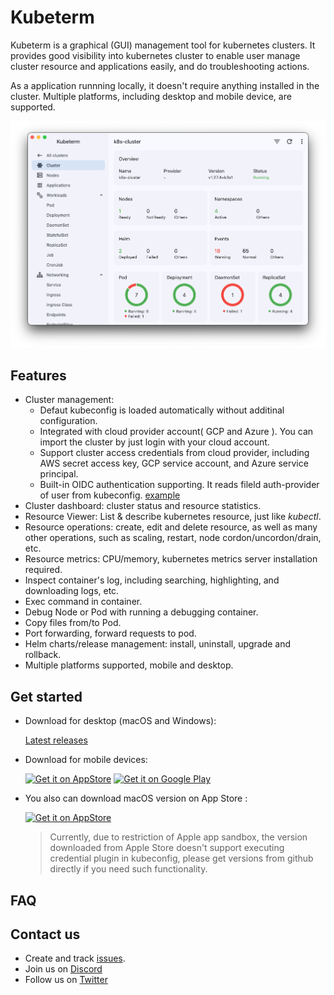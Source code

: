 # Kubeterm

Kubeterm is a graphical (GUI) management tool for kubernetes clusters. It provides good visibility into kubernetes cluster to enable user manage cluster resource and applications easily, and do troubleshooting actions.

As a application runnning locally, it doesn't require anything installed in the cluster. Multiple platforms, including desktop and mobile device, are supported.

![screenshot](images/screenshot.png)

## Features

- Cluster management:
  - Defaut kubeconfig is loaded automatically without additinal configuration.
  - Integrated with cloud provider account( GCP and Azure ). You can import the cluster by just login with your cloud account. 
  - Support cluster access credentials from cloud provider, including AWS secret access key, GCP service account, and Azure service principal.
  - Built-in OIDC authentication supporting. It reads fileld auth-provider of user from kubeconfig. [example](https://github.com/kbterm/kubeterm/issues/9#issuecomment-2480673477)
- Cluster dashboard: cluster status and resource statistics.
- Resource Viewer: List & describe kubernetes resource, just like *kubectl*.
- Resource operations: create, edit and delete resource, as well as many other operations, such as scaling, restart, node cordon/uncordon/drain, etc.
- Resource metrics: CPU/memory, kubernetes metrics server installation required.
- Inspect container's log, including searching, highlighting, and downloading logs, etc.
- Exec command in container.
- Debug Node or Pod with running a debugging container.
- Copy files from/to Pod.
- Port forwarding, forward requests to pod.
- Helm charts/release management: install, uninstall, upgrade and rollback.
- Multiple platforms supported, mobile and desktop.

## Get started
- Download for desktop (macOS and Windows):

    [Latest releases](https://github.com/kbterm/kubeterm/releases/latest)

- Download for mobile devices:

    <a href="https://apps.apple.com/us/app/kubeterm-kubernetes-client/id6450548861"><img src="https://developer.apple.com/news/images/download-on-the-app-store-badge.png" alt="Get it on AppStore" width='120px'/></a>
    <a href='https://play.google.com/store/apps/details?id=com.kubeterm'><img alt='Get it on Google Play' src='https://upload.wikimedia.org/wikipedia/commons/7/78/Google_Play_Store_badge_EN.svg' width='135px' /></a>

- You also can download macOS version on App Store :

    <a href="https://apps.apple.com/us/app/kubeterm-kubernetes-client/id6450548861"><img src="https://developer.apple.com/news/images/download-on-the-app-store-badge.png" alt="Get it on AppStore" width='120px'/></a>

    > Currently, due to restriction of Apple app sandbox, the version downloaded from Apple Store doesn't support executing credential plugin in kubeconfig, please get versions from github directly if you need such functionality.

## FAQ


## Contact us

- Create and track [issues](https://github.com/kbterm/kubeterm/issues).
- Join us on [Discord](https://discord.gg/Jv4zEEBMR2)
- Follow us on [Twitter](https://twitter.com/kubeterm)
